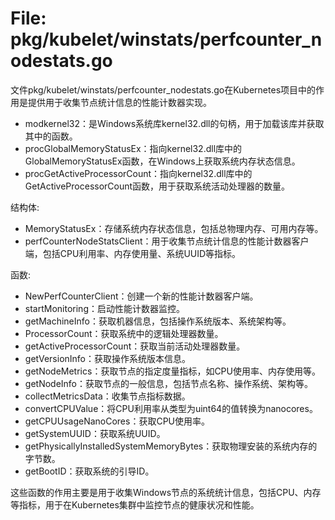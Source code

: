 # File: pkg/kubelet/winstats/perfcounter_nodestats.go

文件pkg/kubelet/winstats/perfcounter_nodestats.go在Kubernetes项目中的作用是提供用于收集节点统计信息的性能计数器实现。

- modkernel32：是Windows系统库kernel32.dll的句柄，用于加载该库并获取其中的函数。
- procGlobalMemoryStatusEx：指向kernel32.dll库中的GlobalMemoryStatusEx函数，在Windows上获取系统内存状态信息。
- procGetActiveProcessorCount：指向kernel32.dll库中的GetActiveProcessorCount函数，用于获取系统活动处理器的数量。

结构体:
- MemoryStatusEx：存储系统内存状态信息，包括总物理内存、可用内存等。
- perfCounterNodeStatsClient：用于收集节点统计信息的性能计数器客户端，包括CPU利用率、内存使用量、系统UUID等指标。

函数:
- NewPerfCounterClient：创建一个新的性能计数器客户端。
- startMonitoring：启动性能计数器监控。
- getMachineInfo：获取机器信息，包括操作系统版本、系统架构等。
- ProcessorCount：获取系统中的逻辑处理器数量。
- getActiveProcessorCount：获取当前活动处理器数量。
- getVersionInfo：获取操作系统版本信息。
- getNodeMetrics：获取节点的指定度量指标，如CPU使用率、内存使用等。
- getNodeInfo：获取节点的一般信息，包括节点名称、操作系统、架构等。
- collectMetricsData：收集节点指标数据。
- convertCPUValue：将CPU利用率从类型为uint64的值转换为nanocores。
- getCPUUsageNanoCores：获取CPU使用率。
- getSystemUUID：获取系统UUID。
- getPhysicallyInstalledSystemMemoryBytes：获取物理安装的系统内存的字节数。
- getBootID：获取系统的引导ID。

这些函数的作用主要是用于收集Windows节点的系统统计信息，包括CPU、内存等指标，用于在Kubernetes集群中监控节点的健康状况和性能。

